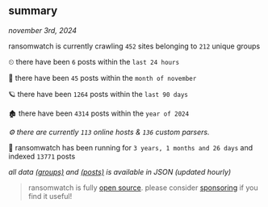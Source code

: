 
## summary
_november 3rd, 2024_

ransomwatch is currently crawling `452` sites belonging to `212` unique groups

⏲ there have been `6` posts within the `last 24 hours`

🦈 there have been `45` posts within the `month of november`

🪐 there have been `1264` posts within the `last 90 days`

🏚 there have been `4314` posts within the `year of 2024`

_⚙️ there are currently `113` online hosts & `136` custom parsers._

🦕 ransomwatch has been running for `3 years, 1 months and 26 days` and indexed `13771` posts

_all data  [(groups)](http://ransomwhat.telemetry.ltd/groups) and [(posts)](http://ransomwhat.telemetry.ltd/posts) is available in JSON (updated hourly)_

> ransomwatch is fully [open source](https://github.com/joshhighet/ransomwatch#ransomwatch--). please consider [sponsoring](https://github.com/sponsors/joshhighet) if you find it useful!
